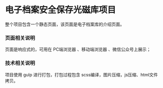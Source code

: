 # 电子档案安全保存光磁库项目
整个项目包含一个静态页面，该页面是电子档案库的介绍页面。

### 页面相关说明
页面是响应式的，可用在 PC端浏览器 、移动端浏览器 、微信公众号上展示；

### 技术相关说明
项目使用 gulp 进行打包，打包过程包含 scss编译，图片压缩，js压缩、html文件拷贝。
